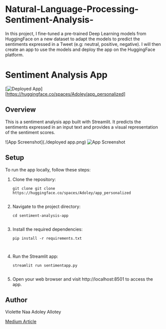 # Natural-Language-Processing-Sentiment-Analysis-


 In this project, I fine-tuned a pre-trained Deep Learning models from HuggingFace on a new dataset to adapt the models to predict the sentiments expressed in a Tweet (e.g: neutral, positive, negative). I will then create an app to use the models and deploy the app on the HuggingFace platform.
 
 # Sentiment Analysis App

[![Deployed App](https://img.shields.io/badge/Deployed%20App-Live-green)][https://huggingface.co/spaces/Adoley/app_personalized]

## Overview

This is a sentiment analysis app built with Streamlit. It predicts the sentiments expressed in an input text and provides a visual representation of the sentiment scores.

![App Screenshot](./deployed app.png)
![App Screenshot](./Screenshots/app2.png)


## Setup

To run the app locally, follow these steps:

1. Clone the repository:

   ```shell
   git clone git clone https://huggingface.co/spaces/Adoley/app_personalized
   
   
2. Navigate to the project directory:

   ```shell
   cd sentiment-analysis-app
     
   
3. Install the required dependencies:

   ```shell
   pip install -r requirements.txt
  
  
4. Run the Streamlit app:

   ```shell
   streamlit run sentimentapp.py
  
5. Open your web browser and visit http://localhost:8501 to access the app.


## Author
Violette Naa Adoley Allotey 


[Medium Article](https://medium.com/@violetteallotey/tweetzometer-decoding-the-emotional-twitterverse-1c4bec4edcf2)
